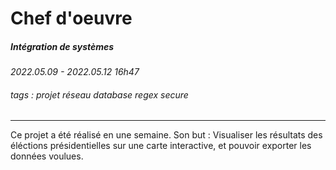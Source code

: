 # Chef d'oeuvre 
##### **Intégration de systèmes**
*2022.05.09 - 2022.05.12 16h47* 
 ###### tags : projet réseau database regex secure  

---
Ce projet a été réalisé en une semaine. 
Son but : Visualiser les résultats des éléctions présidentielles sur une carte interactive, et pouvoir exporter les données voulues. 
